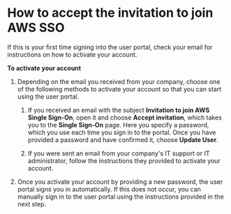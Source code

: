 # How to accept the invitation to join AWS SSO<a name="howtoactivateaccount"></a>

If this is your first time signing into the user portal, check your email for instructions on how to activate your account\. 

**To activate your account**

1. Depending on the email you received from your company, choose one of the following methods to activate your account so that you can start using the user portal\. 

   1. If you received an email with the subject **Invitation to join AWS Single Sign\-On**, open it and choose **Accept invitation**, which takes you to the **Single Sign\-On** page\. Here you specify a password, which you use each time you sign in to the portal\. Once you have provided a password and have confirmed it, choose **Update User**\.

   1. If you were sent an email from your company's IT support or IT administrator, follow the instructions they provided to activate your account\. 

1. Once you activate your account by providing a new password, the user portal signs you in automatically\. If this does not occur, you can manually sign in to the user portal using the instructions provided in the next step\.